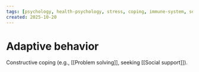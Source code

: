 ```yaml
---
tags: [psychology, health-psychology, stress, coping, immune-system, social-support, personality]
created: 2025-10-20
---
```

# Adaptive behavior

Constructive coping (e.g., [[Problem solving]], seeking [[Social support]]).
